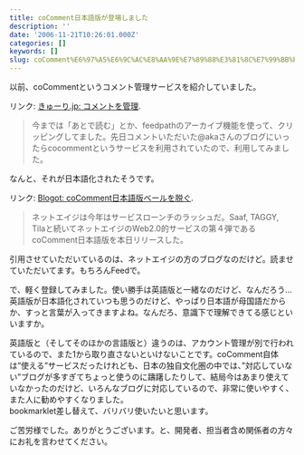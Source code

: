 ```yaml
---
title: coComment日本語版が登場しました
description: ''
date: '2006-11-21T10:26:01.000Z'
categories: []
keywords: []
slug: coComment%E6%97%A5%E6%9C%AC%E8%AA%9E%E7%89%88%E3%81%8C%E7%99%BB%E5%A0%B4%E3%81%97%E3%81%BE%E3%81%97%E3%81%9F
---
```

以前、coCommentというコメント管理サービスを紹介していました。

リンク: [きゅーり.jp: コメントを管理](http://blog.qli.jp/2006/09/post_2842.html "きゅーり.jp: コメントを管理").

> 今までは「あとで読む」とか、feedpathのアーカイブ機能を使って、クリッピングしてました。先日コメントいただいた@akaさんのブログにいったらcocommentというサービスを利用されていたので、利用してみました。

なんと、それが日本語化されたそうです。

リンク: [Blogot: coComment日本語版ベールを脱ぐ](http://www.blogot.com/got/2006/11/cocomment.html "Blogot: coComment日本語版ベールを脱ぐ").

> ネットエイジは今年はサービスローンチのラッシュだ。Saaf, TAGGY, Tilaと続いてネットエイジのWeb2.0的サービスの第４弾であるcoComment日本語版を本日リリースした。

引用させていただいているのは、ネットエイジの方のブログなのだけど。読ませていただいてます。もちろんFeedで。

で、軽く登録してみました。使い勝手は英語版と一緒なのだけど、なんだろう…英語版が日本語化されていつも思うのだけど、やっぱり日本語が母国語だからか、すっと言葉が入ってきますよね。なんだろ、意識下で理解できてる感じといいますか。

英語版と（そしてそのほかの言語版と）違うのは、アカウント管理が別で行われているので、また1から取り直さないといけないことです。coComment自体は”使える”サービスだったけれども、日本の独自文化圏の中では、”対応していない”ブログが多すぎてちょっと使うのに躊躇したりして、結局今はあまり使えていなかったのだけど、いろんなブログに対応しているので、非常に使いやすく、また人に勧めやすくなりました。  
bookmarklet差し替えて、バリバリ使いたいと思います。

ご苦労様でした。ありがとうございます。と、開発者、担当者含め関係者の方々にお礼を言わせてください。